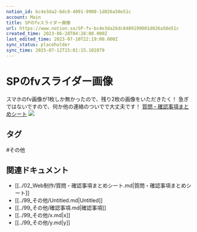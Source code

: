 ```yaml
---
notion_id: bc4e3da2-6dc8-4091-9900-1d026a50e51c
account: Main
title: SPのfvスライダー画像
url: https://www.notion.so/SP-fv-bc4e3da26dc8409199001d026a50e51c
created_time: 2023-06-28T04:28:00.000Z
last_edited_time: 2023-07-10T22:19:00.000Z
sync_status: placeholder
sync_time: 2025-07-12T15:01:15.102879
---
```

# SPのfvスライダー画像

スマホのfv画像が1枚しか無かったので、残り2枚の画像をいただきたく！
急ぎではないですので、何か他の連絡のついでで大丈夫です！
[質問・確認事項まとめシート](https://www.notion.so/8bbe519d452945e7b2789a6fe92539ea) 
![](https://prod-files-secure.s3.us-west-2.amazonaws.com/736adce6-a3a4-4a64-9f74-d9aa055c96d2/b8a46214-2ba8-4c49-bb39-07aae7b70665/Untitled.webp?X-Amz-Algorithm=AWS4-HMAC-SHA256&X-Amz-Content-Sha256=UNSIGNED-PAYLOAD&X-Amz-Credential=ASIAZI2LB466Z2CXVE6Y%2F20250719%2Fus-west-2%2Fs3%2Faws4_request&X-Amz-Date=20250719T043337Z&X-Amz-Expires=3600&X-Amz-Security-Token=IQoJb3JpZ2luX2VjEIT%2F%2F%2F%2F%2F%2F%2F%2F%2F%2FwEaCXVzLXdlc3QtMiJHMEUCIQCOlAPXGoPRsfrlQnRQqVR93iqsN9gH4OVzJlY2Z7HqWwIgTnIdGWN%2B7wNCmZ1c5C3D6Ci%2BCLcGXHfoRH7oIxEIuTAqiAQInf%2F%2F%2F%2F%2F%2F%2F%2F%2F%2FARAAGgw2Mzc0MjMxODM4MDUiDAamRY%2FcveVVAWhSTircA8BUPyinWovFwylwWQqZH4ZVn6VuG4ZGc4Plnydywy8kxn6bPWf0ipzuCzMRE2NcDOPbmQm6tEyTG3RQtGeKnBychbCgMArhUVU8DazJh1Z5bJpMo9MtTZF4LFRl%2FOc3E4SHfjnjCqCYsyaOMNyKheh0T%2FOtM2K9z8QYpMgeVRygp%2F5V4D9WQ3bEEutQnAtjeY2MahyxfmtFODxRirXzZMT4vC2N9kn84VccRWp9%2FVewcfcH67ZUIT%2FztIhM2HXZfDkDtg%2Fm0eNRTDFhePUY1GJtsaPaOFf7ZxPxfHnjfz9nE1IBbYwCfV474c1X03Z%2B0PaVn8t3OkFX73wS2hRJkoStDeL6ZnDOYO2I3Ji5%2BvZhmM4qFa1n%2BiSvZWgK7Y9OUJkp%2BaiFBEuuuNaHgYZx56lTWYl4Y%2FhfYgJaEYj0Emdf2wNCtPRpBDsTZLIxEAFFdJVHS7R0B0BSZRRiK88NH%2BTkfceWG1ceaJuLrpblATHJMplPSZ01CVJPNsn7X6pMrjmIb2juMVEG7F%2BOQmWar2r89Wmp8YkwBqcSJW%2Bykp22KyFyHnnlMkrpOXf66m%2F8XIMW3IA9d0y2w6xx2yYlflhG%2FYAH%2FPHADALmrPUqtDh1IE1wi27i15YdLbLPMLKq7MMGOqUBcHYCIuTjsZQioeuwDLE4%2FZ4gtMjTTDOfMJ%2F%2Fv1VZutvourVBYvAMDHTjVS1sbLLg0gxCJVkBU4xqypFmgPrnDi%2BrZHUZ3IPOzc94U6BC0ltYjYD73gDGmctC%2B5VqtiOO7wUJenQYeGZIrkn5S86FBbDz4ja%2Bkb5W%2FU4SJWEleaq%2BlLmMfFl0sA5H6XMrYiT7Of8qWaRXSnKjv%2FS1lJ%2FrTwYphv68&X-Amz-Signature=e3e93ba1333a338550b56a16474f4d1d2fc26e822a8d3f212677fe6a75de5c9e&X-Amz-SignedHeaders=host&x-amz-checksum-mode=ENABLED&x-id=GetObject)

## タグ

#その他 

## 関連ドキュメント

- [[../02_Web制作/質問・確認事項まとめシート.md|質問・確認事項まとめシート]]
- [[../99_その他/Untitled.md|Untitled]]
- [[../99_その他/確認事項.md|確認事項]]
- [[../99_その他/x.md|x]]
- [[../99_その他/y.md|y]]

